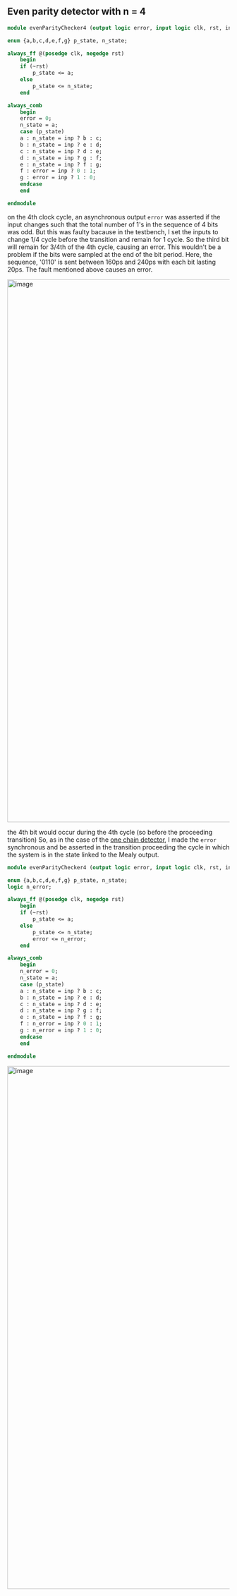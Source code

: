 ## Even parity detector with n = 4
```SystemVerilog
module evenParityChecker4 (output logic error, input logic clk, rst, inp);

enum {a,b,c,d,e,f,g} p_state, n_state;

always_ff @(posedge clk, negedge rst)
	begin
	if (~rst)
		p_state <= a;
	else 
		p_state <= n_state;
	end

always_comb
	begin
	error = 0;
	n_state = a;
	case (p_state)
	a : n_state = inp ? b : c;
	b : n_state = inp ? e : d;
	c : n_state = inp ? d : e;
	d : n_state = inp ? g : f;
	e : n_state = inp ? f : g;
	f : error = inp ? 0 : 1;
	g : error = inp ? 1 : 0;
	endcase
	end

endmodule
```

on the 4th clock cycle, an asynchronous output ```error``` was asserted if the input changes such that the total number of 1's in the sequence of 4 bits was odd. But this was faulty bacause in the testbench, I set the inputs to change 1/4 cycle before the transition and remain for 1 cycle. So the third bit will remain for 3/4th of the 4th cycle, causing an error. This wouldn't be a problem if the bits were sampled at the end of the bit period.
Here, the sequence, '0110' is sent between 160ps and 240ps with each bit lasting 20ps. The fault mentioned above causes an error. 

  
<img width="1231" alt="image" src="https://github.com/Raptor2718/SystemVerilog-log/assets/106425621/e6f11644-0217-47e2-a27c-6462ce072e70">

  
the 4th bit would occur during the 4th cycle (so before the proceeding transition) So, as in the case of the [one chain detector](https://github.com/Raptor2718/SystemVerilog-log/blob/main/one_chain_detector.md), I made the ```error``` synchronous and be asserted in the transition proceeding the cycle in which the system is in the state linked to the Mealy output.

```SystemVerilog
module evenParityChecker4 (output logic error, input logic clk, rst, inp);

enum {a,b,c,d,e,f,g} p_state, n_state;
logic n_error;

always_ff @(posedge clk, negedge rst)
	begin
	if (~rst)
		p_state <= a;
	else 
		p_state <= n_state;
		error <= n_error;
	end

always_comb
	begin
	n_error = 0;
	n_state = a;
	case (p_state)
	a : n_state = inp ? b : c;
	b : n_state = inp ? e : d;
	c : n_state = inp ? d : e;
	d : n_state = inp ? g : f;
	e : n_state = inp ? f : g;
	f : n_error = inp ? 0 : 1;
	g : n_error = inp ? 1 : 0;
	endcase
	end

endmodule

```
<img width="1186" alt="image" src="https://github.com/Raptor2718/SystemVerilog-log/assets/106425621/5287f870-6ad2-4299-a066-ffe5552edac4">



